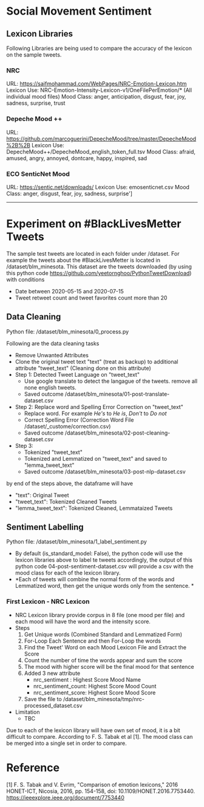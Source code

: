 # Social Movement Sentiment

## Lexicon Libraries
Following Libraries are being used to compare the accuracy of the lexicon on the sample tweets.

### NRC
URL: https://saifmohammad.com/WebPages/NRC-Emotion-Lexicon.htm
Lexicon Use: NRC-Emotion-Intensity-Lexicon-v1/OneFilePerEmotion/* (All individual mood files)
Mood Class: anger, anticipation, disgust, fear, joy, sadness, surprise, trust

### Depeche Mood ++
URL: https://github.com/marcoguerini/DepecheMood/tree/master/DepecheMood%2B%2B
Lexicon Use: DepecheMood++/DepecheMood_english_token_full.tsv
Mood Class: afraid, amused, angry, annoyed, dontcare, happy, inspired, sad

### ECO SenticNet Mood
URL: https://sentic.net/downloads/
Lexicon Use: emosenticnet.csv
Mood Class: anger, disgust, fear, joy, sadness, surprise']

---

# Experiment on #BlackLivesMetter Tweets
The sample test tweets are located in each folder under /dataset. For example the tweets about the #BlackLivesMetter is located in /dataset/blm_minesota. This dataset are the tweets downloaded (by using this python code https://github.com/yeetornghoo/PythonTweetDownload) with conditions
- Date between 2020-05-15 and 2020-07-15 
- Tweet retweet count and tweet favorites count more than 20

## Data Cleaning
Python file: /dataset/blm_minesota/0_process.py

Following are the data cleaning tasks
- Remove Unwanted Attributes
- Clone the original tweet text "text" (treat as backup) to additional attribute "tweet_text" (Cleaning done on this attribute)
- Step 1: Detected Tweet Language on "tweet_text"
    - Use google translate to detect the langague of the tweets. remove all none english tweets.
    - Saved outcome /dataset/blm_minesota/01-post-translate-dataset.csv
- Step 2: Replace word and Spelling Error Correction on "tweet_text"
    - Replace word. For example *He's* to *He is*, *Don't* to *Do not*
    - Correct Spelling Error (Correction Word File /dataset/_custome/correction.csv)
    - Saved outcome /dataset/blm_minesota/02-post-cleaning-dataset.csv
- Step 3:
    - Tokenized "tweet_text"
    - Tokenized and Lemmatized on "tweet_text" and saved to "lemma_tweet_text"
    - Saved outcome /dataset/blm_minesota/03-post-nlp-dataset.csv

by end of the steps above, the dataframe will have
- "text": Original Tweet
- "tweet_text": Tokenized Cleaned Tweets
- "lemma_tweet_text": Tokenized Cleaned, Lemmataized Tweets

## Sentiment Labelling
Python file: /dataset/blm_minesota/1_label_sentiment.py

- By default (is_standard_model: False), the python code will use the lexicon libraries above to label te tweets accordingly, the output of this python code 04-post-sentiment-dataset.csv will provide a csv with the mood class for each of the lexicon library.  
- *Each of tweets will combine the normal form of the words and Lemmatized word, then get the unique words only from the sentence. *

### First Lexicon - NRC Lexicon
- NRC Lexicon library provide corpus in 8 file (one mood per file) and each mood will have the word and the intensity score. 
- Steps
    1. Get Unique words (Combined Standard and Lemmatized Form) 
    2. For-Loop Each Sentence and then For-Loop the words
    3. Find the Tweet' Word on each Mood Lexicon File and Extract the Score
    4. Count the number of time the words appear and sum the score
    5. The mood with higher score will be the final mood for that sentence
    6. Added 3 new attribute 
        - nrc_sentiment : Highest Score Mood Name
        - nrc_sentiment_count: Highest Score Mood Count
        - nrc_sentiment_score: Highest Score Mood Score
    7. Save the file to /dataset/blm_minesota/tmp/nrc-processed_dataset.csv
- Limitation
    - TBC


Due to each of the lexicon library will have own set of mood, it is a bit difficult to compare. According to F. S. Tabak et al [1]. The mood class can be merged into a single set in order to compare.


# Reference
[1] F. S. Tabak and V. Evrim, "Comparison of emotion lexicons," 2016 HONET-ICT, Nicosia, 2016, pp. 154-158, doi: 10.1109/HONET.2016.7753440. https://ieeexplore.ieee.org/document/7753440
